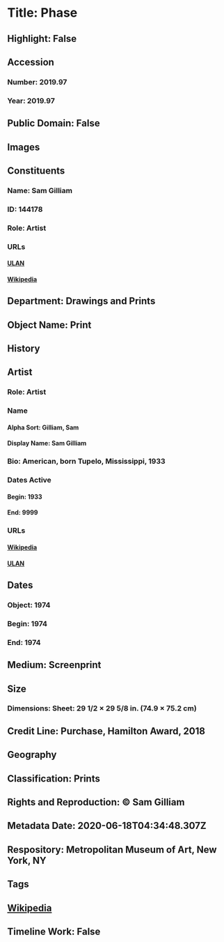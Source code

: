 # Title: Phase
## Highlight: False
## Accession
### Number: 2019.97
### Year: 2019.97
## Public Domain: False
## Images
## Constituents
### Name: Sam Gilliam
### ID: 144178
### Role: Artist
### URLs
#### [ULAN](http://vocab.getty.edu/page/ulan/500013570)
#### [Wikipedia](https://www.wikidata.org/wiki/Q2216478)
## Department: Drawings and Prints
## Object Name: Print
## History
## Artist
### Role: Artist
### Name
#### Alpha Sort: Gilliam, Sam
#### Display Name: Sam Gilliam
### Bio: American, born Tupelo, Mississippi, 1933
### Dates Active
#### Begin: 1933
#### End: 9999
### URLs
#### [Wikipedia](https://www.wikidata.org/wiki/Q2216478)
#### [ULAN](http://vocab.getty.edu/page/ulan/500013570)
## Dates
### Object: 1974
### Begin: 1974
### End: 1974
## Medium: Screenprint
## Size
### Dimensions: Sheet: 29 1/2 × 29 5/8 in. (74.9 × 75.2 cm)
## Credit Line: Purchase, Hamilton Award, 2018
## Geography
## Classification: Prints
## Rights and Reproduction: © Sam Gilliam
## Metadata Date: 2020-06-18T04:34:48.307Z
## Respository: Metropolitan Museum of Art, New York, NY
## Tags
## [Wikipedia](https://www.wikidata.org/wiki/Q96358156)
## Timeline Work: False